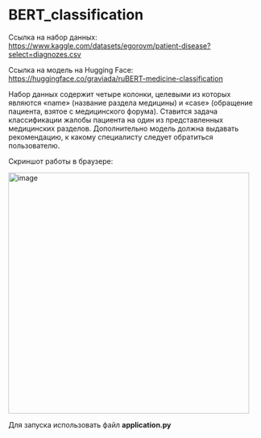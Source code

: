 # BERT_classification
Ссылка на набор данных: https://www.kaggle.com/datasets/egorovm/patient-disease?select=diagnozes.csv

Ссылка на модель на Hugging Face: https://huggingface.co/graviada/ruBERT-medicine-classification

Набор данных содержит четыре колонки, целевыми из которых являются «name» (название раздела медицины) и «case» (обращение пациента, взятое с медицинского форума). 
Ставится задача классификации жалобы пациента на один из представленных медицинских разделов. Дополнительно модель должна выдавать рекомендацию, к какому специалисту следует обратиться пользователю.

Скриншот работы в браузере:

<img width="478" alt="image" src="https://github.com/graviada/BERT_classification/assets/44506148/44e423d9-c5a2-49b8-b53c-43a0969f5bb8">

Для запуска использовать файл **application.py**
